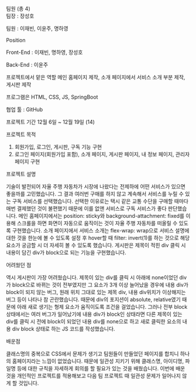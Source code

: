 팀원 (총 4)<br/>팀장 : 장성호

팀원 : 이재빈, 이윤주, 명하영


Position

Front-End : 이재빈, 명하영, 장성호

Back-End : 이윤주


프로젝트에서 맡은 역할
메인 홈페이지 제작, 소개 페이지에서 서비스 소개 부분 제작, 게시판 제작


프로그램은 HTML, CSS, JS, SpringBoot

협업 툴 : GitHub


프로젝트 기간
12월 6일 ~ 12월 19일 (14)



프로젝트 목적

1. 회원가입, 로그인, 게시판, 구독 기능 구현
2. 로그인 페이지(회원가입 포함), 소개 페이지, 게시판 페이지,  내 정보 페이지, 관리자 페이지 구현


프로젝트 설명

 기술이 발전되어 자율 주행 자동차가 시장에 나왔다는 전제하에 어떤 서비스가 있으면 좋을까를 고민했습니다. 그 결과 여러번 구매를 하지 않고 계속해서 서비스를 누릴 수 있는 구독 서비스를 선택했습니다. 선택한 이유로는 택시 같은 교통 수단을 구매할 때마다 매번 결제했던 것이 불편했기 때문에 이를 없앤 서비스로 구독 서비스가 좋다 판단했습니다. 메인 홈페이지에서는 position: sticky와 background-attachment: fixed를 이용해 스크롤을 하면 화면이 자동으로 움직이는 것이 자율 주행 자동차를 떠올릴 수 있도록 구현했습니다. 소개 페이지에서 서비스 소개는 flex-wrap: wrap으로 서비스 설명에 대한 것을 한눈에 볼 수 있도록 설정 후 hover할 때 filter: invert(1)를 하는 것으로 해당 요소가 궁금할 시 더 자세히 볼 수 있도록 했습니다. 게시판은 제목이 적힌 div 클릭 시 내용이 담긴 div가 block으로 되는 기능을 구현했습니다.


어려웠던 점

역시 게시판이 가장 어려웠습니다. 제목이 있는 div를 클릭 시 아래에 none이었던 div가 block으로 바뀌는 것이 전부였지만 그 요소가 3개 이상 늘어났을 경우에 내용 div가 block이 되지 않는 버그, 원래 위치 그대로 있는 제목 div, 내용 div위치가 이상해지는 버그 등이 나타나 참 곤란했습니다. 때문에 div의 포지션이 absolute, relative였기 때문에 아래 새로 생기는 형제 요소가 움직이도록 조건을 걸었습니다. 그러나 전부 block 상태에서는 여러 버그가 일어났기에 내용 div가 block인 상태라면 다른 제목이 있는 div를 클릭 시 전에 block이 되었던 내용 div를 none으로 하고 새로 클릭한 요소의 내용 div block 상태로 하는 JS 코드를 작성했습니다.


배운점

 클래스명의 중복으로 CSS에서 문제가 생기고 팀원들이 만들었던 페이지를 합치니 하나의 홈페이지라는 느낌이 없었습니다. 때문에 일관성 지키기 위해 클래스명, 아이디명, 파일명 등에 대한 규칙을 자세하게 회의를 할 필요가 있는 것을 배웠습니다. 이번에 배운 것을 개인적인 프로젝트를 적용해보고 다음 팀 프로젝트 때 일관성 문제가 일어나지 않게 할 것입니다.

